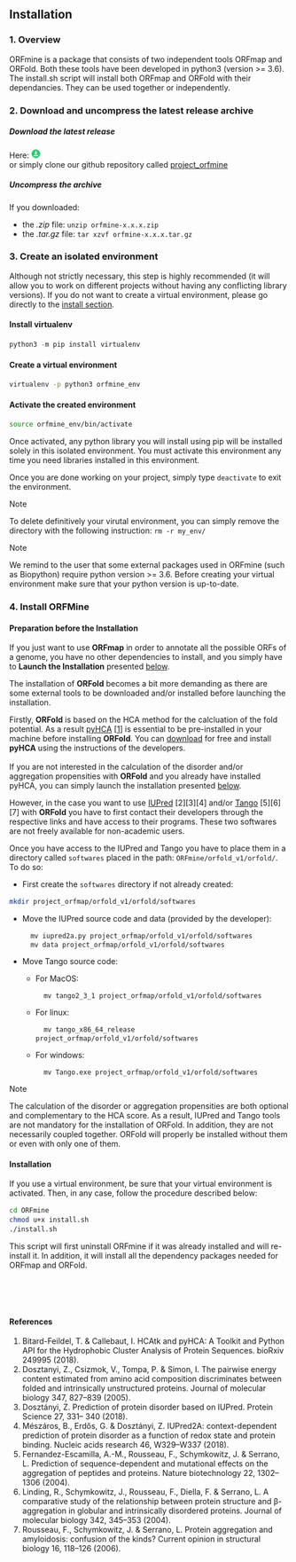 ## Installation


### 1. Overview

ORFmine is a package that consists of two independent tools ORFmap and ORFold. 
Both these tools have been developed in python3 (version >= 3.6).
The install.sh  script will install both ORFmap and ORFold with their dependancies.
They can be used together or independently. 


### 2. Download and uncompress the latest release archive

##### Download the latest release
Here: [ ![](img/icons/download_16x16.png "Click to download the latest release")](https://github.com/nchenche/orfmap/releases/latest/)
<br> or simply clone our github repository called [project_orfmine](https://github.com/cgpapado/project_orfmine)

##### Uncompress the archive
If you downloaded:

* the *.zip* file: ```unzip orfmine-x.x.x.zip```
* the *.tar.gz* file: ```tar xzvf orfmine-x.x.x.tar.gz```


### 3. Create an isolated environment
Although not strictly necessary, this step is highly recommended 
(it will allow you to work on different projects without having any conflicting library versions).
If you do not want to create a virtual environment, please go directly to the [install section](#general_install).
 
#### Install virtualenv
``` python
python3 -m pip install virtualenv
```

#### Create a virtual environment
```bash
virtualenv -p python3 orfmine_env
```

#### Activate the created environment
```bash
source orfmine_env/bin/activate
```

Once activated, any python library you will install using pip 
will be installed solely in this isolated environment.
You must activate this environment any time you need libraries installed 
in this environment. 

Once you are done working on your project, 
simply type `deactivate` to exit the environment.


<div class="admonition note">
    <p class="first admonition-title">
        Note
    </p>
    <p class="last">
        To delete definitively your virutal environment, you can simply
        remove the directory with the following instruction:
        <code>rm -r my_env/</code>
    </p>
</div>

<div class="admonition note">
    <p class="first admonition-title">
        Note
    </p>
    <p class="last">
        We remind to the user that some external packages used in ORFmine 
	(such as Biopython) require python version >= 3.6. Before creating 
	your virtual environment make sure that your python version is up-to-date. 
    </p>
</div>

<a name="general_install"></a>

### 4. Install ORFMine 

#### Preparation before the Installation

If you just want to use **ORFmap** in order to annotate all
the possible ORFs of a genome, you have no other dependencies 
to install, and you simply have to **Launch the Installation** 
presented [below](#launch_install). 

The installation of **ORFold** becomes a bit more demanding as
there are some external tools to be downloaded and/or installed 
before launching the installation.

Firstly, **ORFold** is based on the HCA method for the calcluation of the
fold potential. As a result [pyHCA](https://github.com/T-B-F/pyHCA) 
[[1](https://www.biorxiv.org/content/10.1101/249995v1)]
is essential to be pre-installed in your machine before installing 
**ORFold**. You can [download](https://github.com/T-B-F/pyHCA)  for free and install **pyHCA** using 
the instructions of the developers.  
<br>
If you are not interested in the calculation of the disorder
and/or aggregation propensities with **ORFold** and you already
have installed pyHCA, you can simply launch the installation
presented [below](#launch_install).

However, in the case you want to use [IUPred](https://iupred2a.elte.hu) 
[2][3][4] and/or [Tango](http://tango.crg.es) [5][6][7] with **ORFold** you have to 
first contact their developers through the respective links and have access 
to their programs. These two softwares are not freely available for 
non-academic users.

Once you have access to the IUPred and Tango you have to place them in a directory
called ```softwares``` placed in the path: ```ORFmine/orfold_v1/orfold/```. To do so:


* First create the ```softwares``` directory if not already created:

```bash
mkdir project_orfmap/orfold_v1/orfold/softwares
```

* Move the IUPred source code and data (provided by the developer):
	
		mv iupred2a.py project_orfmap/orfold_v1/orfold/softwares
		mv data project_orfmap/orfold_v1/orfold/softwares
	
* Move Tango source code:
	* For MacOS:
		
			mv tango2_3_1 project_orfmap/orfold_v1/orfold/softwares

	* For linux:

			mv tango_x86_64_release project_orfmap/orfold_v1/orfold/softwares

	* For windows:
		
			mv Tango.exe project_orfmap/orfold_v1/orfold/softwares

<div class="admonition note">
    <p class="first admonition-title">
        Note
    </p>
    <p class="last">
        The calculation of the disorder or aggregation propensities  are both optional and 
	complementary to the HCA score. As a result, IUPred and 
	Tango tools are not mandatory for the installation of ORFold. In addition,
	they are not necessarily coupled together. ORFold will properly be 
	installed without them or even with only one of them.    
    </p>
</div>
<a name="launch_install"></a>


#### Installation

If you use a virtual environment, be sure that your virtual environment is activated.
Then, in any case, follow the procedure described below:

 
```bash
cd ORFmine
chmod u+x install.sh
./install.sh
```

This script will first uninstall ORFmine if it was already installed and will
re-install it. In addition, it will install all the dependency packages needed for 
ORFmap and ORFold.   

<br><br><br>
#### References

1. Bitard-Feildel, T. & Callebaut, I. HCAtk and pyHCA: A Toolkit and Python API for the Hydrophobic Cluster Analysis of Protein Sequences. bioRxiv 249995 (2018).
2. Dosztanyi, Z., Csizmok, V., Tompa, P. & Simon, I. The pairwise energy content estimated from amino acid composition discriminates between folded and intrinsically unstructured proteins. Journal of molecular biology 347, 827–839 (2005).
3. Dosztányi, Z. Prediction of protein disorder based on IUPred. Protein Science 27, 331– 340 (2018).
4. Mészáros, B., Erdős, G. & Dosztányi, Z. IUPred2A: context-dependent prediction of protein disorder as a function of redox state and protein binding. Nucleic acids research 46, W329–W337 (2018).
5. Fernandez-Escamilla, A.-M., Rousseau, F., Schymkowitz, J. & Serrano, L. Prediction of sequence-dependent and mutational effects on the aggregation of peptides and proteins. Nature biotechnology 22, 1302–1306 (2004).
6. Linding, R., Schymkowitz, J., Rousseau, F., Diella, F. & Serrano, L. A comparative study of the relationship between protein structure and β-aggregation in globular and intrinsically disordered proteins. Journal of molecular biology 342, 345–353 (2004). 
7. Rousseau, F., Schymkowitz, J. & Serrano, L. Protein aggregation and amyloidosis: confusion of the kinds? Current opinion in structural biology 16, 118–126 (2006).

